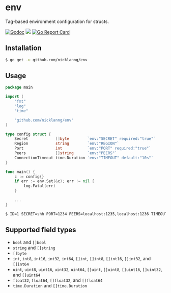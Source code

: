 # env
Tag-based environment configuration for structs.

[![Godoc](https://godoc.org/github.com/nicklanng/env?status.svg)](https://godoc.org/github.com/nicklanng/env)
[![](https://github.com/nicklanng/env/workflows/CI/badge.svg)](https://github.com/nicklanng/env/actions)
[![Go Report Card](https://goreportcard.com/badge/github.com/nicklanng/env)](https://goreportcard.com/report/github.com/nicklanng/env)

## Installation

``` bash
$ go get -u github.com/nicklanng/env
```

## Usage

``` go
package main

import (
	"fmt"
	"log"
	"time"

	"github.com/nicklanng/env"
)

type config struct {
	Secret            []byte        `env:"SECRET" required:"true"`
	Region            string        `env:"REGION"`
	Port              int           `env:"PORT" required:"true"`
	Peers             []string      `env:"PEERS"`
	ConnectionTimeout time.Duration `env:"TIMEOUT" default:"10s"`
}

func main() {
	c := config{}
	if err := env.Set(&c); err != nil {
		log.Fatal(err)
	}

	...
}
```

``` bash
$ ID=1 SECRET=shh PORT=1234 PEERS=localhost:1235,localhost:1236 TIMEOUT=5s go run main.go
```

## Supported field types

- `bool` and `[]bool`
- `string` and `[]string`
- `[]byte`
- `int`, `int8`, `int16`, `int32`, `int64`, `[]int`, `[]int8`, `[]int16`, `[]int32`, and `[]int64`
- `uint`, `uint8`, `uint16`, `uint32`, `uint64`, `[]uint`, `[]uint8`, `[]uint16`, `[]uint32`, and `[]uint64`
- `float32`, `float64`, `[]float32`, and `[]float64`
- `time.Duration` and `[]time.Duration`
